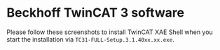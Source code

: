 # Beckhoff TwinCAT 3 software

Please follow these screenshots to install TwinCAT XAE Shell when you start the installation via `TC31-FULL-Setup.3.1.40xx.xx.exe`.